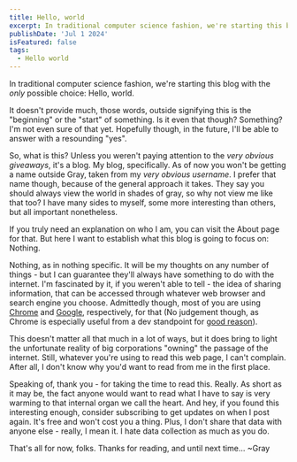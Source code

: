 ```yaml
---
title: Hello, world
excerpt: In traditional computer science fashion, we're starting this blog with the only possible choice...
publishDate: 'Jul 1 2024'
isFeatured: false
tags:
  - Hello world
---
```


In traditional computer science fashion, we're starting this blog with the _only_ possible choice: Hello, world.

It doesn't provide much, those words, outside signifying this is the "beginning" or the "start" of something. Is it even that though? Something? I'm not even sure of that yet. Hopefully though, in the future, I'll be able to answer with a resounding "yes".

So, what is this? Unless you weren't paying attention to the _very obvious giveaways_, it's a blog. My blog, specifically. As of now you won't be getting a name outside Gray, taken from my _very obvious username_. I prefer that name though, because of the general approach it takes. They say you should always view the world in shades of gray, so why not view me like that too? I have many sides to myself, some more interesting than others, but all important nonetheless.

If you truly need an explanation on who I am, you can visit the About page for that. But here I want to establish what this blog is going to focus on: Nothing.

Nothing, as in nothing specific. It will be my thoughts on any number of things - but I can guarantee they'll always have something to do with the internet. I'm fascinated by it, if you weren't able to tell - the idea of sharing information, that can be accessed through whatever web browser and search engine you choose. Admittedly though, most of you are using [Chrome](https://gs.statcounter.com/browser-market-share) and [Google](https://gs.statcounter.com/search-engine-market-share), respectively, for that (No judgement though, as Chrome is especially useful from a dev standpoint for [good reason](https://www.quora.com/Do-most-software-developers-prefer-using-Google-Chrome-or-Mozilla-Firefox-for-web-development-and-why)).

This doesn't matter all that much in a lot of ways, but it does bring to light the unfortunate reality of big corporations "owning" the passage of the internet. Still, whatever you're using to read this web page, I can't complain. After all, I don't know why you'd want to read from me in the first place.

Speaking of, thank you - for taking the time to read this. Really. As short as it may be, the fact anyone would want to read what I have to say is very warming to that internal organ we call the heart. And hey, if you found this interesting enough, consider subscribing to get updates on when I post again. It's free and won't cost you a thing. Plus, I don't share that data with anyone else - really, I mean it. I hate data collection as much as you do.

That's all for now, folks. Thanks for reading, and until next time...
~Gray
